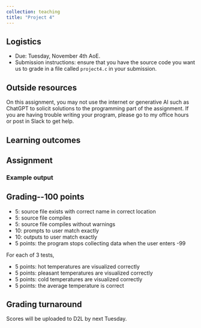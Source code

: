 ```yaml
---
collection: teaching
title: "Project 4"
---
```


## Logistics
* Due: Tuesday, November 4th AoE.
* Submission instructions: ensure that you have the source code you want us to
	grade in a file called `project4.c` in your submission.

## Outside resources

On this assignment, you may not use the internet or generative AI such as
ChatGPT to solicit solutions to the programming part of the assignment. If you
are having trouble writing your program, please go to my office hours or post in Slack to
get help.



## Learning outcomes


## Assignment



### Example output


## Grading--100 points

* 5: source file exists with correct name in correct location
* 5: source file compiles
* 5: source file compiles without warnings
* 10: prompts to user match exactly
* 10: outputs to user match exactly
* 5 points: the program stops collecting data when the user enters -99

For each of 3 tests,

* 5 points: hot temperatures are visualized correctly
* 5 points: pleasant temperatures are visualized correctly
* 5 points: cold temperatures are visualized correctly
* 5 points: the average temperature is correct

## Grading turnaround
Scores will be uploaded to D2L by next Tuesday.
